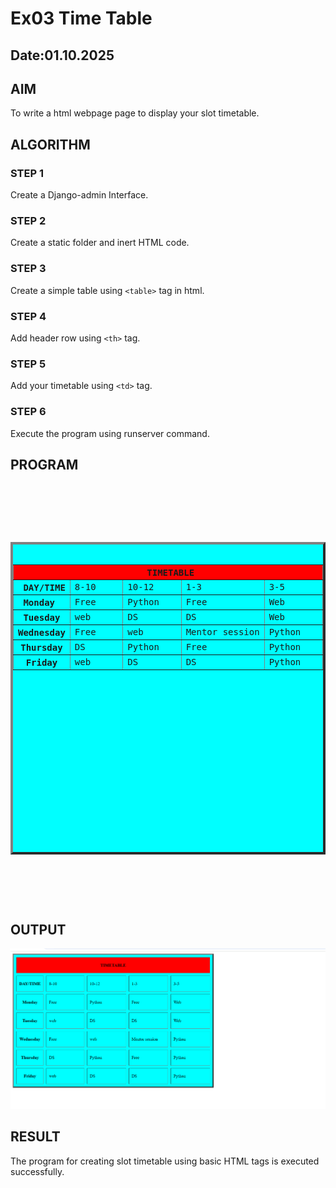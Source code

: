 # Ex03 Time Table
## Date:01.10.2025

## AIM
To write a html webpage page to display your slot timetable.

## ALGORITHM
### STEP 1
Create a Django-admin Interface.

### STEP 2
Create a static folder and inert HTML code.

### STEP 3
Create a simple table using ```<table>``` tag in html.

### STEP 4
Add header row using ```<th>``` tag.

### STEP 5
Add your timetable using ```<td>``` tag.

### STEP 6
Execute the program using runserver command.

## PROGRAM
<!--->
<pre>
<!DOCTYPE html>
<html>
<head>
<body>
    <table BORDER="4" bgcolor="cyan" height="500" width="750" cellpadding="10" cellspacing="10">
        <tr> 
            <th colspan="5" align="center" bgcolor="red"> TIMETABLE</th>
             </tr>
        <tr>
                    <th> DAY/TIME</th>
            <td rowspan="1" width="25%">8-10</td>
            <td rowspan="1" width="25%">10-12</td>
            <td rowspan="1" width="25%">1-3</td>
            <td rowspan="1" width="25%">3-5</td>
            </tr>
    <tr>
        <th>Monday </th>
                <td width="25%">Free</td>
        <td width="25%">Python</td>
        <td width="25%">Free</td>
        <td width="25%">Web</td>
    </tr>
     <tr>
            <Th>Tuesday</Th>
                <td width="25%">web</td>
        <td width="25%">DS</td>
        <td width="25%">DS</td>
        <td width="25%">Web</td>
    </tr>
     <tr>
            <Th>Wednesday</Th>
        <td width="25%">Free</td>
        <td width="25%">web</td>
        <td width="25%">Mentor session</td>
        <td width="25%">Python</td>
    </tr>
     <tr>
            <Th>Thursday</Th>
        <td width="25%">DS</td>
        <td width="25%">Python</td>
        <td width="25%">Free</td>
        <td width="25%">Python</td>
    </tr>
     <tr>
            <Th>Friday</Th>
                <td width="25%">web</td>
        <td width="25%">DS</td>
        <td width="25%">DS</td>
        <td width="25%">Python</td>
    </tr>
    
    
    
</table>          
</body>
</head>
</html>
</pre>
<!--->

## OUTPUT
![alt text](<Screenshot (20).png>)

## RESULT
The program for creating slot timetable using basic HTML tags is executed successfully.